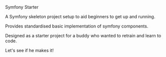 Symfony Starter

A Symfony skeleton project setup to aid beginners to get up and running.

Provides standardised basic implementation of symfony components.

Designed as a starter project for a buddy who wanted to retrain and learn to code.

Let's see if he makes it!